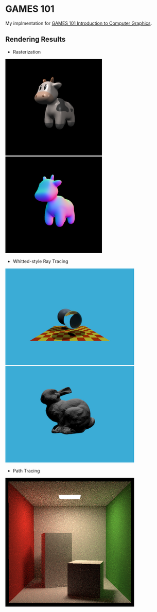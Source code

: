 # GAMES 101

My implmentation for [GAMES 101 Introduction to Computer Graphics](https://sites.cs.ucsb.edu/~lingqi/teaching/games101.html).


## Rendering Results

- Rasterization

<img src="imgs/pa3.png" alt="alt text" width="300"> <img src="imgs/pa3-normal.png" alt="alt text" width="300"> 

- Whitted-style Ray Tracing

<img src="imgs/pa5.png" alt="alt text" height="300"> <img src="imgs/pa6.png" alt="alt text" height="300">


- Path Tracing

<img src="imgs/pa7.png" alt="alt text" height="400">
